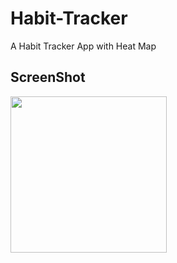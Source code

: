 # Habit-Tracker
A Habit Tracker App with Heat Map

## ScreenShot
<img src="app/src/main/res/screenshots/Version2.png" width="250"/>

